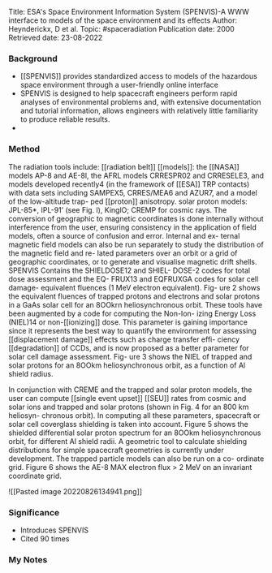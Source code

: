Title: ESA's Space Environment Information System (SPENVIS)-A WWW interface to models of the space environment and its effects
Author: Heynderickx, D et al.
Topic: #spaceradiation 
Publication date: 2000
Retrieved date: 23-08-2022 

### Background
- [[SPENVIS]] provides standardized access to models of the hazardous space environment through a user-friendly online interface
- SPENVIS is designed to help spacecraft engineers perform rapid analyses of environmental problems and, with extensive documentation and tutorial information, allows engineers with relatively little familiarity to produce reliable results.
- 

### Method
The radiation tools include: [[radiation belt]] [[models]]: the [[NASA]] models AP-8 and AE-8l, the AFRL models CRRESPR02 and CRRESELE3, and models developed recently4 (in the framework of [[ESA]] TRP contacts) with data sets including SAMPEX5, CRRES/MEA6 and AZUR7, and a model of the low-altitude trap- ped [[proton]] anisotropy. solar proton models: JPL-85*, IPL-91’ (see Fig. l), KinglO; CREMP for cosmic rays. The conversion of geographic to magnetic coordinates is done internally without interference from the user, ensuring consistency in the application of field models, often a source of confusion and error. Internal and ex- ternal magnetic field models can also be run separately to study the distribution of the magnetic field and re- lated parameters over an orbit or a grid of geographic coordinates, or to generate and visualise magnetic drift shells. SPENVIS Contains the SHIELDOSE12 and SHIEL- DOSE-2 codes for total dose assessment and the EQ- FRUX13 and EQFRUXGA codes for solar cell damage- equivalent fluences (1 MeV electron equivalent). Fig- ure 2 shows the equivalent fluences of trapped protons and electrons and solar protons in a GaAs solar cell for an 8OOkrn heliosynchronous orbit. These tools have been augmented by a code for computing the Non-Ion- izing Energy Loss (NIEL)14 or non-[[ionizing]] dose. This parameter is gaining importance since it represents the best way to quantify the environment for assessing [[displacement damage]] effects such as charge transfer effi- ciency [[degradation]] of CCDs, and is now proposed as a better parameter for solar cell damage assessment. Fig- ure 3 shows the NIEL of trapped and solar protons for an 8OOkm heliosynchronous orbit, as a function of Al shield radius.

In conjunction with CREME and the trapped and solar proton models, the user can compute [[single event upset]] [[SEU]] rates from cosmic and solar ions and trapped and solar protons (shown in Fig. 4 for an 800 km heliosyn- chronous orbit). In computing all these parameters, spacecraft or solar cell coverglass shielding is taken into account. Figure 5 shows the shielded differential solar proton spectrum for an 8OOkm heliosynchronous orbit, for different Al shield radii. A geometric tool to calculate shielding distributions for simple spacecraft geometries is currently under development. The trapped particle models can also be run on a co- ordinate grid. Figure 6 shows the AE-8 MAX electron flux > 2 MeV on an invariant coordinate grid.

![[Pasted image 20220826134941.png]]

### Significance
- Introduces SPENVIS 
- Cited 90 times

### My Notes

